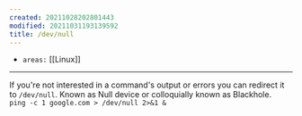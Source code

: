 ```yaml
---
created: 20211028202801443
modified: 20211031193139592
title: /dev/null
---
```


- `areas:` [[Linux]]

---

If you're not interested in a command's output or errors you can redirect it to `/dev/null`. Known as Null device or colloquially known as Blackhole.  
`ping -c 1 google.com > /dev/null 2>&1 &`
